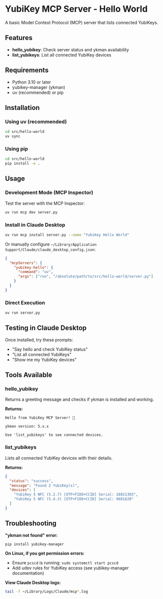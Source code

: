 # YubiKey MCP Server - Hello World

A basic Model Context Protocol (MCP) server that lists connected YubiKeys.

## Features

- **hello_yubikey**: Check server status and ykman availability
- **list_yubikeys**: List all connected YubiKey devices

## Requirements

- Python 3.10 or later
- yubikey-manager (ykman)
- uv (recommended) or pip

## Installation

### Using uv (recommended)

```bash
cd src/hello-world
uv sync
```

### Using pip

```bash
cd src/hello-world
pip install -e .
```

## Usage

### Development Mode (MCP Inspector)

Test the server with the MCP Inspector:

```bash
uv run mcp dev server.py
```

### Install in Claude Desktop

```bash
uv run mcp install server.py --name "YubiKey Hello World"
```

Or manually configure `~/Library/Application Support/Claude/claude_desktop_config.json`:

```json
{
  "mcpServers": {
    "yubikey-hello": {
      "command": "uv",
      "args": ["run", "/absolute/path/to/src/hello-world/server.py"]
    }
  }
}
```

### Direct Execution

```bash
uv run server.py
```

## Testing in Claude Desktop

Once installed, try these prompts:

- "Say hello and check YubiKey status"
- "List all connected YubiKeys"
- "Show me my YubiKey devices"

## Tools Available

### hello_yubikey
Returns a greeting message and checks if ykman is installed and working.

**Returns:**
```
Hello from YubiKey MCP Server! 🔑

ykman version: 5.x.x

Use 'list_yubikeys' to see connected devices.
```

### list_yubikeys
Lists all connected YubiKey devices with their details.

**Returns:**
```json
{
  "status": "success",
  "message": "Found 2 YubiKey(s)",
  "devices": [
    "YubiKey 5 NFC (5.2.7) [OTP+FIDO+CCID] Serial: 16021303",
    "YubiKey 5 NFC (5.4.3) [OTP+FIDO+CCID] Serial: 9681620"
  ]
}
```

## Troubleshooting

**"ykman not found" error:**
```bash
pip install yubikey-manager
```

**On Linux, if you get permission errors:**
- Ensure `pcscd` is running: `sudo systemctl start pcscd`
- Add udev rules for YubiKey access (see yubikey-manager documentation)

**View Claude Desktop logs:**
```bash
tail -f ~/Library/Logs/Claude/mcp*.log
```

